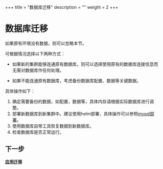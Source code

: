 +++
title = "数据库迁移"
description = ""
weight = 2
+++

# 数据库迁移

如果原有环境没有数据，则可以忽略本节。

可根据情况选择以下两种方式：

- 如果新的集群能够连通原有数据库，则可以选择使用原有的数据库连接信息而无需对数据库作任何处理。

- 如果不能连通原有数据库，考虑备份数据库配置、数据等关键数据。

具体操作如下：

1. 确定需要备份的数据，如配置，数据等，具体内存请根据实际数据库进行调整。
2. 部署新数据库到新集群中。建议使用helm部署，具体操作可以参照[mysql部署](../../installation-configuration/steps/install/parts/base/mysql/)。
3. 使用数据库自带工具恢复数据到新数据库。
4. 检查数据库是否正常运行。

## 下一步

[**应用迁移**](../application-migration)